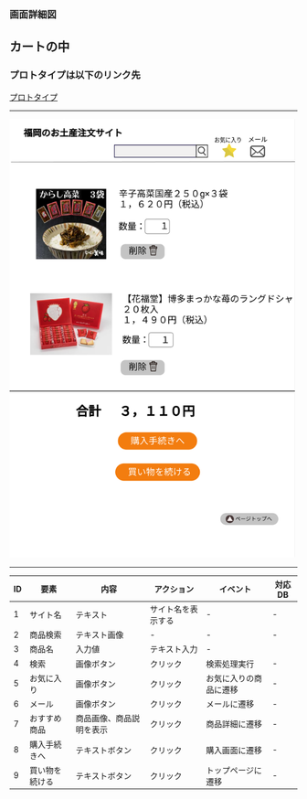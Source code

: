 ### 画面詳細図
## カートの中

### プロトタイプは以下のリンク先
[プロトタイプ]()

*****
<img src="../img/カートの中.png" width="500">

*****

|ID|要素|内容|アクション|イベント|対応DB|
|--|---|----|---------|-------|-------|
|1|サイト名|テキスト|サイト名を表示する|-|-|
|2|商品検索|テキスト画像|-|-|-|
|3|商品名|入力値|テキスト入力|-|
|4|検索|画像ボタン|クリック|検索処理実行|-|-|
|5|お気に入り|画像ボタン|クリック|お気に入りの商品に遷移|-|
|6|メール|画像ボタン|クリック|メールに遷移|-|
|7|おすすめ商品|商品画像、商品説明を表示|クリック|商品詳細に遷移|-|
|8|購入手続きへ|テキストボタン|クリック|購入画面に遷移|-|
|9|買い物を続ける|テキストボタン|クリック|トップページに遷移|-|
